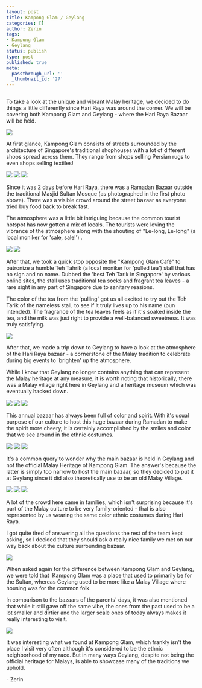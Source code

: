 ```yaml
---
layout: post
title: Kampong Glam / Geylang
categories: []
author: Zerin
tags:
- Kampong Glam
- Geylang
status: publish
type: post
published: true
meta:
  passthrough_url: ''
  _thumbnail_id: '27'
---
```

<img src="/heritage-sg/assets/images/1406888769051.jpg" alt=""/>
  

<p>To take a look at the unique and vibrant Malay heritage, we decided to do things a little differently since Hari Raya was around the corner. We will be covering both Kampong Glam and Geylang - where the Hari Raya Bazaar will be held.</p>
  
![](/heritage-sg/assets/images/1406888877491.jpg)
  

<p>At first glance, Kampong Glam consists of streets surrounded by the architecture of Singapore's traditional shophouses with a lot of different shops spread across them. They range from shops selling Persian rugs to even shops selling textiles!</p>
  
![](/heritage-sg/assets/images/1406889022582.jpg)
![](/heritage-sg/assets/images/1406889082910.jpg)
![](/heritage-sg/assets/images/1406889127990.jpg)

<p>Since it was 2 days before Hari Raya, there was a Ramadan Bazaar outside the traditional Masjid Sultan Mosque (as photographed in the first photo above). There was a visible crowd around the street bazaar as everyone tried buy food back to break fast.</p><p>The atmosphere was a little bit intriguing because the common tourist hotspot has now gotten a mix of locals. The tourists were loving the vibrance of the atmosphere along with the shouting of "Le-long, Le-long" (a local moniker for 'sale, sale!') .</p>
  
![](/heritage-sg/assets/images/1406889457127.jpg)
![](/heritage-sg/assets/images/1406889398042.jpg)

<p>After that, we took a quick stop opposite the "Kampong Glam Café" to patronize a humble Teh Tahrik (a local moniker for 'pulled tea') stall that has no sign and no name. Dubbed the 'best Teh Tarik in Singapore' by various online sites, the stall uses traditional tea socks and fragrant tea leaves - a rare sight in any part of Singapore due to sanitary reasions.</p><p>The color of the tea from the 'pulling' got us all excited to try out the Teh Tarik of the nameless stall, to see if it truly lives up to his name (pun intended). The fragrance of the tea leaves feels as if it's soaked inside the tea, and the milk was just right to provide a well-balanced sweetness. It was truly satisfying.</p>
  
![](/heritage-sg/assets/images/1406891244095.jpg)

<p>After that, we made a trip down to Geylang to have a look at the atmosphere of the Hari Raya bazaar - a cornerstone of the Malay tradition to celebrate during big events to 'brighten' up the atmosphere.</p><p>While I know that Geylang no longer contains anything that can represent the Malay heritage at any measure, it is worth noting that historically, there was a Malay village right here in Geylang and a heritage museum which was eventually hacked down.</p>
  
![](/heritage-sg/assets/images/1406891180043.jpg)
![](/heritage-sg/assets/images/1406891290312.jpg)
![](http://static1.squarespace.com/static/53c72a4de4b05a8998dcba78/53c72d2de4b037159be6f9ff/53db7779e4b067cbb1f5b800/1406891910423/HeritageSG_Geylang-84.jpg)

<p>This annual bazaar has always been full of color and spirit. With it's usual purpose of our culture to host this huge bazaar during Ramadan to make the spirit more cheery, it is certainly accomplished by the smiles and color that we see around in the ethnic costumes.</p>
  
![](/heritage-sg/assets/images/1406891931766.jpg)
![](/heritage-sg/assets/images/1406891534077.jpg)
![](/heritage-sg/assets/images/1406891582056.jpg)

<p>It's a common query to wonder why the main bazaar is held in Geylang and not the official Malay Heritage of Kampong Glam. The answer's because the latter is simply too narrow to host the main bazaar, so they decided to put it at Geylang since it did also theoretically use to be an old Malay Village.</p>
  
![](/heritage-sg/assets/images/1406891865135.jpg)
![](/heritage-sg/assets/images/1406892147916.jpg)
![](/heritage-sg/assets/images/1406891800600.jpg)

<p>A lot of the crowd here came in families, which isn't surprising because it's part of the Malay culture to be very family-oriented - that is also represented by us wearing the same color ethnic costumes during Hari Raya.</p><p>I got quite tired of answering all the questions the rest of the team kept asking, so I decided that they should ask a really nice family we met on our way back about the culture surrounding bazaar.</p>
  
![](/heritage-sg/assets/images/1406892218720.jpg)

<p>When asked again for the difference between Kampong Glam and Geylang, we were told that &nbsp;Kampong Glam was a place that used to primarily be for the Sultan, whereas Geylang used to be more like a Malay Village where housing was for the common folk.</p><p>In comparison to the bazaars of the parents' days, it was also mentioned that while it still gave off the same vibe, the ones from the past used to be a lot smaller and dirtier and the larger scale ones of today always makes it really interesting to visit.&nbsp;</p>
  
![](/heritage-sg/assets/images/1406891968969.jpg)

<p>It was interesting what we found at Kampong Glam, which frankly isn't the place I visit very often although it's considered to be the ethnic neighborhood of my race. But in many ways Geylang, despite not being the official heritage for Malays, is able to showcase many of the traditions we uphold.</p><p>- Zerin</p>
